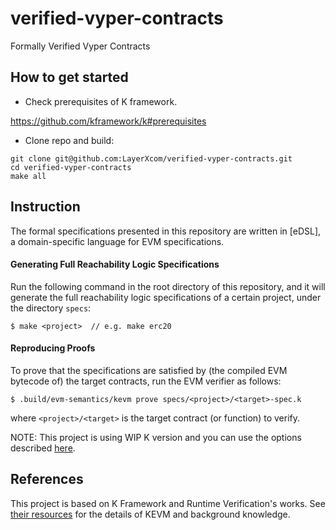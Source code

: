 # verified-vyper-contracts
Formally Verified Vyper Contracts

## How to get started

* Check prerequisites of K framework.

https://github.com/kframework/k#prerequisites

* Clone repo and build:

```
git clone git@github.com:LayerXcom/verified-vyper-contracts.git
cd verified-vyper-contracts
make all
```

## Instruction

The formal specifications presented in this repository are written in [eDSL], a domain-specific language for EVM specifications.

#### Generating Full Reachability Logic Specifications

Run the following command in the root directory of this repository, and it will generate the full reachability logic specifications of a certain project, under the directory `specs`:

```
$ make <project>  // e.g. make erc20
```

#### Reproducing Proofs

To prove that the specifications are satisfied by (the compiled EVM bytecode of) the target contracts, run the EVM verifier as follows:

```
$ .build/evm-semantics/kevm prove specs/<project>/<target>-spec.k
```

where `<project>/<target>` is the target contract (or function) to verify.

NOTE: This project is using WIP K version and you can use the options described [here](https://github.com/runtimeverification/verified-smart-contracts/blob/master/resources/kprove-tutorial.md#kprove-logging-options).

## References
This project is based on K Framework and Runtime Verification's works. See [their resources](https://github.com/runtimeverification/verified-smart-contracts/blob/master/README.md#resources) for the details of KEVM and background knowledge.